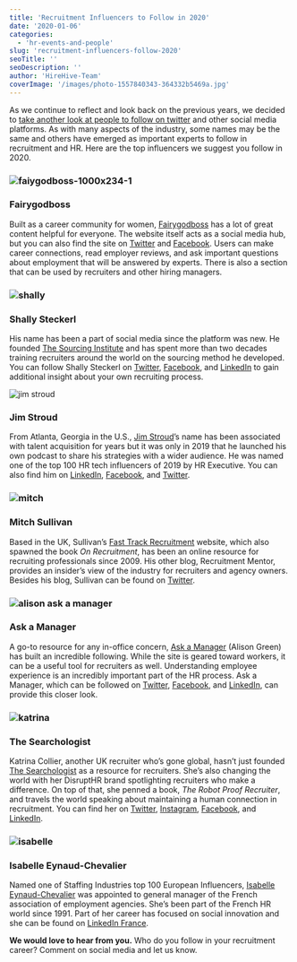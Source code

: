 ```yaml
---
title: 'Recruitment Influencers to Follow in 2020'
date: '2020-01-06'
categories:
  - 'hr-events-and-people'
slug: 'recruitment-influencers-follow-2020'
seoTitle: ''
seoDescription: ''
author: 'HireHive-Team'
coverImage: '/images/photo-1557840343-364332b5469a.jpg'
---
```


As we continue to reflect and look back on the previous years, we decided to [take another look at people to follow on twitter](https://hirehive.com/recruiting-accounts-to-follow-twitter/) and other social media platforms. As with many aspects of the industry, some names may be the same and others have emerged as important experts to follow in recruitment and HR. Here are the top influencers we suggest you follow in 2020.

### ![faiygodboss-1000x234-1](/images/faiygodboss-1000x234-1-750x176.png)

### **Fairygodboss**

Built as a career community for women, [Fairygodboss](https://fairygodboss.com/) has a lot of great content helpful for everyone. The website itself acts as a social media hub, but you can also find the site on [Twitter](https://twitter.com/fairygodboss/) and [Facebook](https://www.facebook.com/Fairygodboss/). Users can make career connections, read employer reviews, and ask important questions about employment that will be answered by experts. There is also a section that can be used by recruiters and other hiring managers.

### ![shally](/images/shally-400x400.png)

### **Shally Steckerl**

His name has been a part of social media since the platform was new. He founded [The Sourcing Institute](https://tsi-corp.com/) and has spent more than two decades training recruiters around the world on the sourcing method he developed. You can follow Shally Steckerl on [Twitter](https://twitter.com/shally?lang=en), [Facebook](https://www.facebook.com/shally.steckerl), and [LinkedIn](https://www.linkedin.com/in/shally/) to gain additional insight about your own recruiting process.

![jim stroud](/images/jim-stroud-401x400.png)

### **Jim Stroud**

From Atlanta, Georgia in the U.S., [Jim Stroud](https://blog.jimstroud.com/)’s name has been associated with talent acquisition for years but it was only in 2019 that he launched his own podcast to share his strategies with a wider audience. He was named one of the top 100 HR tech influencers of 2019 by HR Executive. You can also find him on [LinkedIn](https://www.linkedin.com/in/jimstroud/), [Facebook](https://www.facebook.com/mrjimstroud), and [Twitter](https://twitter.com/jimstroud?lang=en).

### ![mitch](/images/mitch-400x400.png)

### **Mitch Sullivan**

Based in the UK, Sullivan’s [Fast Track Recruitment](https://fasttrackrecruitment.com/) website, which also spawned the book _On Recruitment_, has been an online resource for recruiting professionals since 2009. His other blog, Recruitment Mentor, provides an insider’s view of the industry for recruiters and agency owners. Besides his blog, Sullivan can be found on [Twitter](https://twitter.com/mitchsullivan).

### ![alison ask a manager](/images/alison-ask-a-manager-400x400.png)

### **Ask a Manager**

A go-to resource for any in-office concern, [Ask a Manager](https://www.askamanager.org/) (Alison Green) has built an incredible following. While the site is geared toward workers, it can be a useful tool for recruiters as well. Understanding employee experience is an incredibly important part of the HR process. Ask a Manager, which can be followed on [Twitter](https://twitter.com/askamanager), [Facebook](https://www.facebook.com/askamanager), and [LinkedIn](https://www.linkedin.com/in/alisongreen5/), can provide this closer look.

### ![katrina](/images/katrina-400x400.png)

### **The Searchologist**

Katrina Collier, another UK recruiter who’s gone global, hasn’t just founded [The Searchologist](https://www.thesearchologist.com/) as a resource for recruiters. She’s also changing the world with her DisruptHR brand spotlighting recruiters who make a difference. On top of that, she penned a book, _The Robot Proof Recruiter_, and travels the world speaking about maintaining a human connection in recruitment. You can find her on [Twitter](https://twitter.com/KatrinaMCollier), [Instagram](https://www.instagram.com/KatrinaMCollier/), [Facebook](https://www.facebook.com/TheSearchologist), and [LinkedIn](https://www.linkedin.com/in/katrinacollier/).

### ![isabelle](/images/isabelle-400x400.png)

### **Isabelle Eynaud-Chevalier**

Named one of Staffing Industries top 100 European Influencers, [Isabelle Eynaud-Chevalier](https://www.linkedin.com/in/isabelle-eynaud-chevalier-81b3b185?originalSubdomain=fr) was appointed to general manager of the French association of employment agencies. She’s been part of the French HR world since 1991. Part of her career has focused on social innovation and she can be found on [LinkedIn France](https://www.linkedin.com/in/isabelle-eynaud-chevalier-81b3b185/?originalSubdomain=fr).

**We would love to hear from you.** Who do you follow in your recruitment career? Comment on social media and let us know.
